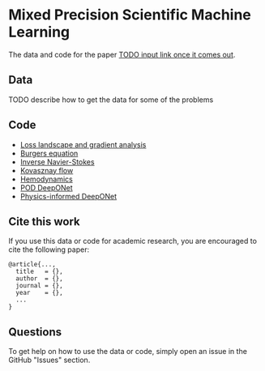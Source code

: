 # Mixed Precision Scientific Machine Learning

The data and code for the paper [TODO input link once it comes out](https://...).

## Data

TODO describe how to get the data for some of the problems

## Code

- [Loss landscape and gradient analysis](loss-landscape/)
- [Burgers equation](pinns/dde_burgers_mixed.ipynb)
- [Inverse Navier-Stokes](pinns/Navier_Stokes_Inverse)
- [Kovasznay flow](pinns/Kovasznay_Flow)
- [Hemodynamics](pinns/Hemodynamics)
- [POD DeepONet](DeepOnet/LIW_POD_DeepOnet)
- [Physics-informed DeepONet](DeepOnet/PI-Diffusion-Reaction-Equation)

## Cite this work

If you use this data or code for academic research, you are encouraged to cite the following paper:

```
@article{...,
  title   = {},
  author  = {},
  journal = {},
  year    = {},
  ...
}
```

## Questions

To get help on how to use the data or code, simply open an issue in the GitHub "Issues" section.
